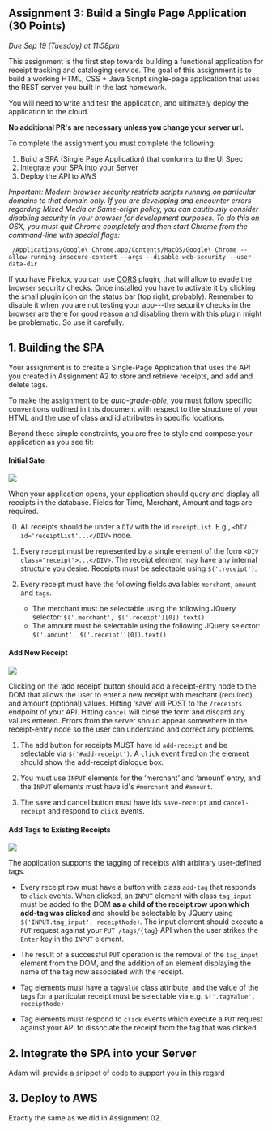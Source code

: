 Assignment 3: Build a Single Page Application (30 Points)
---
*Due Sep 19 (Tuesday) at 11:58pm*

This assignment is the first step towards building a functional application for receipt
tracking and cataloging service.  The goal of this assignment
is to build a working HTML, CSS + Java Script single-page application that uses the
REST server you built in the last homework.

You will need to write and test the application, and ultimately deploy the application
to the cloud.

**No additional PR's are necessary unless you change your server url.**

To complete the assignment you must complete the following:
1. Build a SPA (Single Page Application) that conforms to the UI Spec
2. Integrate your SPA into your Server
3. Deploy the API to AWS

*Important: Modern browser security restricts scripts running on particular
domains to that domain only.  If you are developing and encounter errors
regarding Mixed Media or Same-origin policy, you can cautiously consider
disabling security in your browser for development purposes.  To do this on OSX,
you must quit Chrome completely and then start Chrome from the command-line with special flags:*
```
 /Applications/Google\ Chrome.app/Contents/MacOS/Google\ Chrome --allow-running-insecure-content --args --disable-web-security --user-data-dir
```

If you have Firefox, you can use
[CORS](https://addons.mozilla.org/en-US/firefox/addon/cors-everywhere/) plugin,
that will allow to evade the browser security checks. Once installed you have to
activate it by clicking the small plugin icon on the status bar (top right,
probably). Remember to disable it when you are not testing your app---the
security checks in the browser are there for good reason and disabling them
with this plugin might be problematic. So use it carefully.



## 1. Building the SPA
Your assignment is to create a Single-Page Application that uses the API you
created in Assignment A2 to store and retrieve receipts, and add and delete tags.

To make the assignment to be *auto-grade-able*, you must follow specific conventions outlined
in this document with respect to the structure of your HTML and the use of class and id attributes
in specific locations.

Beyond these simple constraints, you are free to style and compose your application as you see fit:

#### Initial Sate
![](is.png)

When your application opens, your application should query and display all receipts in the database.
Fields for Time, Merchant, Amount and tags are required.

0. All receipts should be under a `DIV` with the id `receiptList`. E.g., `<DIV id='receiptList'...</DIV>` node. 
1. Every receipt must be represented by a single element of the form `<DIV
   class="receipt">...</DIV>`.  The receipt element may have any internal structure you desire.
   Receipts must be selectable using `$('.receipt')`.

2. Every receipt must have the following fields available: `merchant`, `amount` and `tags`.
   * The merchant must be selectable using the following JQuery selector: `$('.merchant', $('.receipt')[0]).text()`
   * The amount must be selectable using the following JQuery selector: `$('.amount', $('.receipt')[0]).text()`

#### Add New Receipt
![](ar.png)

Clicking on the ‘add receipt’ button should add a receipt-entry node to the DOM that allows the user to enter a new receipt with merchant (required) and amount (optional) values.  Hitting ‘save’ will POST to the `/receipts` endpoint of your API.  Hitting `cancel` will close the form and discard any values entered.  Errors from the server should appear somewhere in the receipt-entry node so the user can understand and correct any problems.

1. The add button for receipts MUST have id `add-receipt` and be selectable via `$('#add-receipt')`.  A `click` event
fired on the element should show the add-receipt dialogue box.

2. You must use `INPUT` elements for the ‘merchant’ and ‘amount’ entry, and the `INPUT` elements must have id's `#merchant` and `#amount`.

3. The save and cancel button must have ids `save-receipt` and `cancel-receipt` and respond to `click` events.


#### Add Tags to Existing Receipts
![](at.png)

The application supports the tagging of receipts with arbitrary user-defined tags.

* Every receipt row must have a button with class `add-tag` that responds to `click` events.  When clicked, an `INPUT` element with class `tag_input` must be added to the DOM **as a child of the receipt row upon which add-tag was clicked** and should be selectable by JQuery using `$('INPUT.tag_input', receiptNode)`.  The input element should execute a `PUT` request against your `PUT /tags/{tag}` API when the user strikes the `Enter` key in the `INPUT` element.

* The result of a successful `PUT` operation is the removal of the `tag_input` element from the DOM, and the addition of an element displaying the name of the tag now associated with the receipt.

* Tag elements must have a `tagValue` class attribute, and the value of the tags for a particular
  receipt must be selectable via e.g. `$('.tagValue', receiptNode)`

* Tag elements must respond to `click` events which execute a `PUT` request against your API to
  dissociate the receipt from the tag that was clicked.


## 2. Integrate the SPA into your Server
Adam will provide a snippet of code to support you in this regard

## 3. Deploy to AWS
Exactly the same as we did in Assignment 02.
